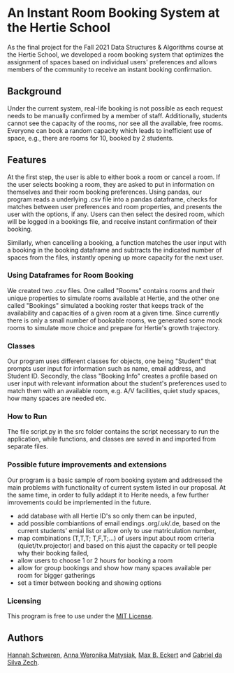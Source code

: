 # An Instant Room Booking System at the Hertie School

As the final project for the Fall 2021 Data Structures & Algorithms course at the Hertie School, we developed a room booking system that optimizes the assignment of spaces based on individual users' preferences and allows members of the community to receive an instant booking confirmation.

## Background
Under the current system, real-life booking is not possible as each request needs to be manually confirmed by a member of staff. Additionally, students cannot see the capacity of the rooms, nor see all the available, free rooms. Everyone can book a random capacity which leads to inefficient use of space, e.g., there are rooms for 10, booked by 2 students. 

## Features
At the first step, the user is able to either book a room or cancel a room. If the user selects booking a room, they are asked to put in information on themselves and their room booking preferences. Using pandas, our program reads a underlying .csv file into a pandas dataframe, checks for matches between user preferences and room properties, and presents the user with the options, if any. Users can then select the desired room, which will be logged in a bookings file, and receive instant confirmation of their booking. 

Similarly, when cancelling a booking, a function matches the user input with a booking in the booking dataframe and subtracts the indicated number of spaces from the files, instantly opening up more capacity for the next user.

### Using Dataframes for Room Booking
We created two .csv files. One called "Rooms" contains rooms and their unique properties to simulate rooms available at Hertie, and the other one called "Bookings" simulated a booking roster that keeps track of the availability and capacities of a given room at a given time. Since currently there is only a small number of bookable rooms, we generated some mock rooms to simulate more choice and prepare for Hertie's growth trajectory.
 

### Classes
Our program uses different classes for objects, one being "Student" that prompts user input for information such as name, email address, and Student ID. Secondly, the class "Booking Info" creates a  profile based on user input with relevant information about the student's preferences used to match them with an available room, e.g. A/V facilities, quiet study spaces, how many spaces are needed etc. 

### How to Run
The file script.py in the src folder contains the script necessary to run the application, while functions, and classes are saved in and imported from separate files.

### Possible future improvements and extensions
Our program is a basic sample of room booking system and addressed the main problems with functionality of current system listed in our proposal. 
At the same time, in order to fully addapt it to Herite needs, a few further imrovements could be imprlemented in the future.
- add database with all Hertie ID's so only them can be inputed,
- add possible combiantions of email endings .org/.uk/.de, based on the current students' emial list or allow only to use matriculation number,
- map combinations (T,T,T; T,F,T;...) of users input about room 
    criteria (quiet/tv.projector) and based on this ajust the capacity or tell people why their booking failed,
- allow users to choose 1 or 2 hours for booking a room
- allow for group bookings and show how many spaces available per room for bigger gatherings
- set a timer between booking and showing options


### Licensing
This program is free to use under the [MIT License](https://mit-license.org/).

## Authors

[Hannah Schweren](https://github.com/hannahmagda), [Anna Weronika Matysiak](https://github.com/AnnaWeronikaMatysiak), [Max B. Eckert](https://github.com/m-b-e) and [Gabriel da Silva Zech](https://github.com/GabZech).
